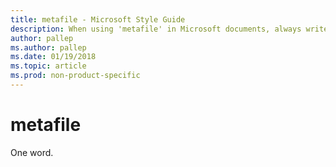 ```yaml
---
title: metafile - Microsoft Style Guide
description: When using 'metafile' in Microsoft documents, always write it as one word.
author: pallep
ms.author: pallep
ms.date: 01/19/2018
ms.topic: article
ms.prod: non-product-specific
---
```


# metafile

One word.
